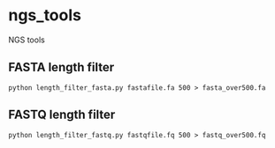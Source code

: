 # ngs_tools
NGS tools

## FASTA length filter

```
python length_filter_fasta.py fastafile.fa 500 > fasta_over500.fa
```

## FASTQ length filter
```
python length_filter_fastq.py fastqfile.fq 500 > fastq_over500.fq
```

